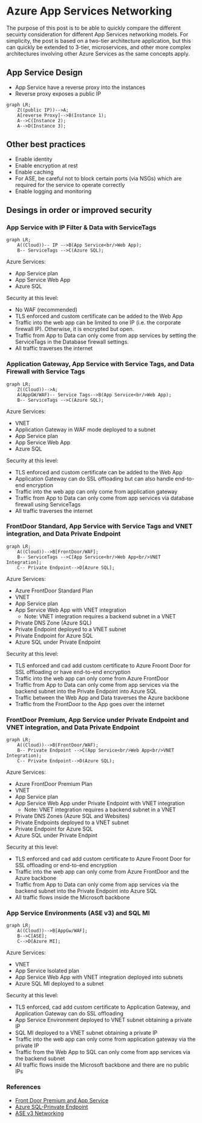 # Azure App Services Networking

The purpose of this post is to be able to quickly compare the different secuirty consideration for different App Services networking models. For simplicity, the post is based on a two-tier architecture application, but this can quickly be extended to 3-tier, microservices, and other more complex architectures involving other Azure Services as the same concepts apply.

## App Service Design

- App Service have a reverse proxy into the instances
- Reverse proxy exposes a public IP

```mermaid
graph LR;
    Z((public IP))-->A;
    A[reverse Proxy]-->B(Instance 1);
    A-->C(Instance 2);
    A-->D(Instance 3);
```
## Other best practices
- Enable identity
- Enable encryption at rest
- Enable caching
- For ASE, be careful not to block certain ports (via NSGs) which are required for the service to operate correctly
- Enable logging and monitoring

## Desings in order or improved security

### App Service with IP Filter & Data with ServiceTags

```mermaid
graph LR;
    A((Cloud))-- IP -->B(App Service<br/>Web App);
    B-- ServiceTags -->C(Azure SQL);
```

Azure Services:
- App Service plan
- App Service Web App
- Azure SQL

Security at this level:
- No WAF (recommended)
- TLS enforced and custom certificate can be added to the Web App
- Traffic into the web app can be limited to one IP (i.e. the corporate firewall IP). Otherwise, it is encrypted but open.
- Traffic from App to Data can only come from app services by setting the ServiceTags in the Database firewall settings.
- All traffic traverses the internet

### Application Gateway, App Service with Service Tags, and Data Firewall with Service Tags

```mermaid
graph LR;
    Z((Cloud))-->A;
    A(AppGW/WAF)-- Service Tags-->B(App Service<br/>Web App);
    B-- ServiceTags -->C(Azure SQL);
```

Azure Services:
- VNET
- Application Gateway in WAF mode deployed to a subnet
- App Service plan
- App Service Web App
- Azure SQL

Security at this level:
- TLS enforced and custom certificate can be added to the Web App
- Application Gateway can do SSL offloading but can also handle end-to-end encryption
- Traffic into the web app can only come from application gateway
- Traffic from App to Data can only come from app services via database firewall using ServiceTags
- All traffic traverses the internet

### FrontDoor Standard, App Service with Service Tags and VNET integration, and Data Private Endpoint

```mermaid
graph LR;
    A((Cloud))-->B[FrontDoor/WAF];
    B-- ServiceTags -->C[App Service<br/>Web App<br/>VNET Integration];
    C-- Private Endpoint-->D[Azure SQL];   
```

Azure Services:
- Azure FrontDoor Standard Plan
- VNET
- App Service plan
- App Service Web App with VNET integration
  - Note: VNET integration requires a backend subnet in a VNET 
- Private DNS Zone (Azure SQL)
- Private Endpoint deployed to a VNET subnet
- Private Endpoint for Azure SQL
- Azure SQL under Private Endpoint

Security at this level:
- TLS enforced and cad add custom certificate to Azure Froont Door for SSL offloading or have end-to-end encryption
- Traffic into the web app can only come from Azure FrontDoor
- Traffic from App to Data can only come from app services via the backend subnet into the Private Endpoint into Azure SQL
- Traffic between the Web App and Data traverses the Azure backbone
- Traffic from the FrontDoor to the App goes over the internet

### FrontDoor Premium, App Service under Private Endpoint and VNET integration, and Data Private Endpoint

```mermaid
graph LR;
    A((Cloud))-->B(FrontDoor/WAF);
    B-- Private Endpoint -->C(App Service<br/>Web App<br/>VNET Integration);
    C-- Private Endpoint-->D(Azure SQL);   
```

Azure Services:
- Azure FrontDoor Premium Plan
- VNET
- App Service plan
- App Service Web App under Private Endpoint with VNET integration
  - Note: VNET integration requires a backend subnet in a VNET 
- Private DNS Zones (Azure SQL and Websites)
- Private Endpoints deployed to a VNET subnet
- Private Endpoint for Azure SQL
- Azure SQL under Private Endpint

Security at this level:
- TLS enforced and cad add custom certificate to Azure Froont Door for SSL offloading or end-to-end encryption
- Traffic into the web app can only come from Azure FrontDoor and the Azure backbone
- Traffic from App to Data can only come from app services via the backend subnet into the Private Endpoint into Azure SQL
- All traffic flows inside the Microsoft backbone

### App Service Environments (ASE v3) and SQL MI

```mermaid
graph LR;
    A((Cloud))-->B[AppGw/WAF];
    B-->C[ASE];
    C-->D[Azure MI];
```

Azure Services:
- VNET
- App Service Isolated plan
- App Service Web App with VNET integration deployed into subnets
- Azure SQL MI deployed to a subnet

Security at this level:
- TLS enforced, cad add custom certificate to Application Gateway, and Application Gateway can do SSL offloading
- App Service Environment deployed to VNET subnet obtaining a private IP
- SQL MI deployed to a VNET subnet obtaining a private IP
- Traffic into the web app can only come from application gateway via the private IP
- Traffic from the Web App to SQL can only come from app services via the backend subnet
- All traffic flows inside the Microsoft backbone and there are no public IPs

### References

- [Front Door Premium and App Service](https://learn.microsoft.com/en-us/azure/frontdoor/standard-premium/how-to-enable-private-link-web-app)
- [Azure SQL-Prinvate Endpoint](https://learn.microsoft.com/en-us/azure/private-link/tutorial-private-endpoint-sql-portal)
- [ASE v3 Networking](https://learn.microsoft.com/en-us/azure/app-service/environment/networking)
